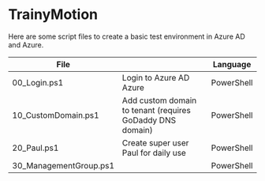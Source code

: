# TrainyMotion

Here are some script files to create a basic test environment in Azure AD and Azure.

| File                        |                                                           | Language   |
| --------------------------- | --------------------------------------------------------- | ---------- |
| 00_Login.ps1                | Login to Azure AD Azure                                   | PowerShell |
| 10_CustomDomain.ps1         | Add custom domain to tenant (requires GoDaddy DNS domain) | PowerShell |
| 20_Paul.ps1                 | Create super user Paul for daily use                      | PowerShell |
| 30_ManagementGroup.ps1      |                                                           | PowerShell |